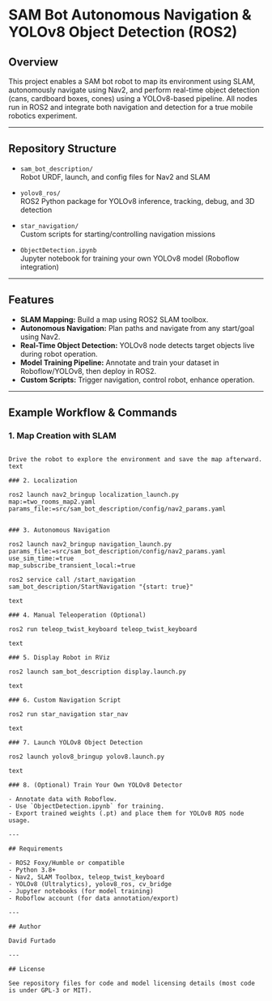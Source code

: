# SAM Bot Autonomous Navigation & YOLOv8 Object Detection (ROS2)

## Overview

This project enables a SAM bot robot to map its environment using SLAM, autonomously navigate using Nav2, and perform real-time object detection (cans, cardboard boxes, cones) using a YOLOv8-based pipeline. All nodes run in ROS2 and integrate both navigation and detection for a true mobile robotics experiment.

---

## Repository Structure

- `sam_bot_description/`  
  Robot URDF, launch, and config files for Nav2 and SLAM

- `yolov8_ros/`  
  ROS2 Python package for YOLOv8 inference, tracking, debug, and 3D detection

- `star_navigation/`  
  Custom scripts for starting/controlling navigation missions

- `ObjectDetection.ipynb`  
  Jupyter notebook for training your own YOLOv8 model (Roboflow integration)


---

## Features

- **SLAM Mapping:** Build a map using ROS2 SLAM toolbox.
- **Autonomous Navigation:** Plan paths and navigate from any start/goal using Nav2.
- **Real-Time Object Detection:** YOLOv8 node detects target objects live during robot operation.
- **Model Training Pipeline:** Annotate and train your dataset in Roboflow/YOLOv8, then deploy in ROS2.
- **Custom Scripts:** Trigger navigation, control robot, enhance operation.

---

## Example Workflow & Commands

### 1. Map Creation with SLAM

```ros2 launch slam_toolbox online_async_launch.py

Drive the robot to explore the environment and save the map afterward.
text

### 2. Localization

ros2 launch nav2_bringup localization_launch.py
map:=two_rooms_map2.yaml
params_file:=src/sam_bot_description/config/nav2_params.yaml


### 3. Autonomous Navigation

ros2 launch nav2_bringup navigation_launch.py
params_file:=src/sam_bot_description/config/nav2_params.yaml
use_sim_time:=true
map_subscribe_transient_local:=true

ros2 service call /start_navigation sam_bot_description/StartNavigation "{start: true}"

text

### 4. Manual Teleoperation (Optional)

ros2 run teleop_twist_keyboard teleop_twist_keyboard

text

### 5. Display Robot in RViz

ros2 launch sam_bot_description display.launch.py

text

### 6. Custom Navigation Script

ros2 run star_navigation star_nav

text

### 7. Launch YOLOv8 Object Detection

ros2 launch yolov8_bringup yolov8.launch.py

text

### 8. (Optional) Train Your Own YOLOv8 Detector

- Annotate data with Roboflow.
- Use `ObjectDetection.ipynb` for training.
- Export trained weights (.pt) and place them for YOLOv8 ROS node usage.

---

## Requirements

- ROS2 Foxy/Humble or compatible
- Python 3.8+
- Nav2, SLAM Toolbox, teleop_twist_keyboard
- YOLOv8 (Ultralytics), yolov8_ros, cv_bridge
- Jupyter notebooks (for model training)
- Roboflow account (for data annotation/export)

---

## Author

David Furtado

---

## License

See repository files for code and model licensing details (most code is under GPL-3 or MIT).
